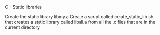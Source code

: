 C - Static libraries

Create the static library libmy.a
Create a script called create_static_lib.sh that creates a static library called liball.a from all the .c files that are in the current directory.

